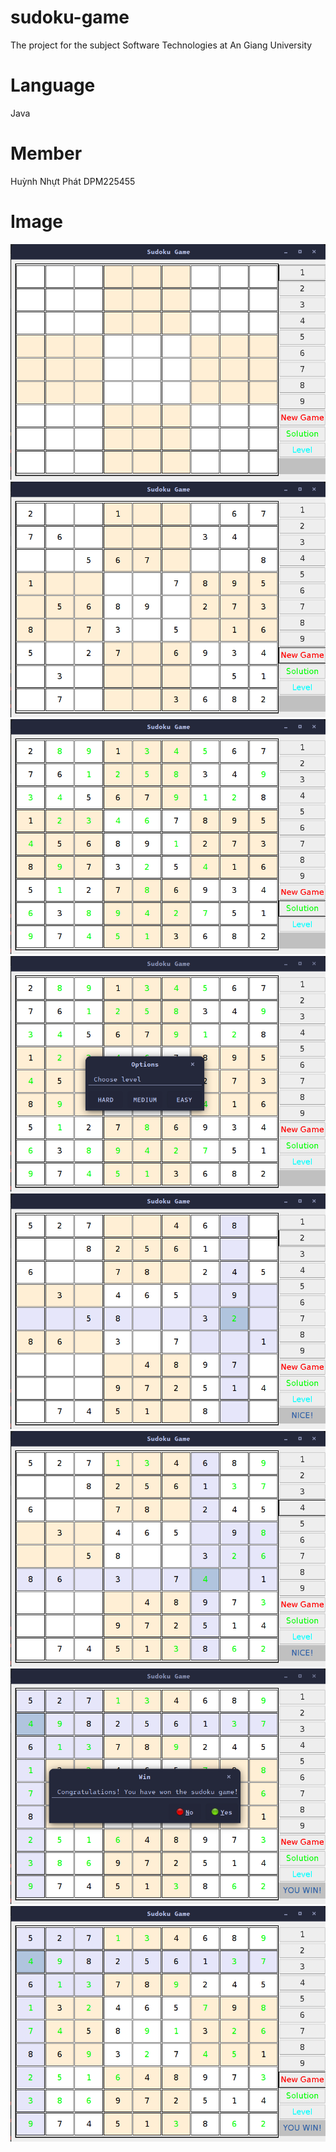 # sudoku-game
The project for the subject Software Technologies at An Giang University
# Language
Java
# Member
Huỳnh Nhựt Phát DPM225455
# Image
![alt](https://github.com/nhutphat1203/sudoku-game/blob/nhutphat1203/Image/Ch%E1%BB%A5p%20m%C3%A0n%20h%C3%ACnh%20t%E1%BB%AB%202024-03-03%2018-31-26.png?raw=true)
![alt](https://github.com/nhutphat1203/sudoku-game/blob/nhutphat1203/Image/Ch%E1%BB%A5p%20m%C3%A0n%20h%C3%ACnh%20t%E1%BB%AB%202024-03-03%2018-31-34.png?raw=true)
![alt](https://github.com/nhutphat1203/sudoku-game/blob/nhutphat1203/Image/Ch%E1%BB%A5p%20m%C3%A0n%20h%C3%ACnh%20t%E1%BB%AB%202024-03-03%2018-31-43.png?raw=true)
![alt](https://github.com/nhutphat1203/sudoku-game/blob/nhutphat1203/Image/Ch%E1%BB%A5p%20m%C3%A0n%20h%C3%ACnh%20t%E1%BB%AB%202024-03-03%2018-31-51.png?raw=true)
![alt](https://github.com/nhutphat1203/sudoku-game/blob/nhutphat1203/Image/Ch%E1%BB%A5p%20m%C3%A0n%20h%C3%ACnh%20t%E1%BB%AB%202024-03-03%2018-32-23.png?raw=true)
![alt](https://github.com/nhutphat1203/sudoku-game/blob/nhutphat1203/Image/Ch%E1%BB%A5p%20m%C3%A0n%20h%C3%ACnh%20t%E1%BB%AB%202024-03-03%2018-33-22.png?raw=true)
![alt](https://github.com/nhutphat1203/sudoku-game/blob/nhutphat1203/Image/Ch%E1%BB%A5p%20m%C3%A0n%20h%C3%ACnh%20t%E1%BB%AB%202024-03-03%2018-34-51.png?raw=true)
![alt](https://github.com/nhutphat1203/sudoku-game/blob/nhutphat1203/Image/Ch%E1%BB%A5p%20m%C3%A0n%20h%C3%ACnh%20t%E1%BB%AB%202024-03-03%2018-35-05.png?raw=true)